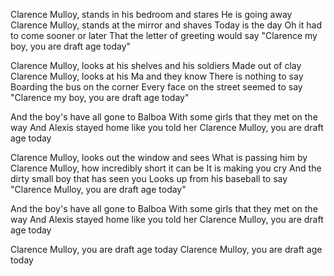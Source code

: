 Clarence Mulloy, stands in his bedroom and stares
He is going away
Clarence Mulloy, stands at the mirror and shaves
Today is the day
Oh it had to come sooner or later
That the letter of greeting would say
"Clarence my boy, you are draft age today"

Clarence Mulloy, looks at his shelves and his soldiers
Made out of clay
Clarence Mulloy, looks at his Ma and they know
There is nothing to say
Boarding the bus on the corner
Every face on the street seemed to say
"Clarence my boy, you are draft age today"

And the boy's have all gone to Balboa
With some girls that they met on the way
And Alexis stayed home like you told her
Clarence Mulloy, you are draft age today

Clarence Mulloy, looks out the window and sees
What is passing him by
Clarence Mulloy, how incredibly short it can be
It is making you cry
And the dirty small boy that has seen you
Looks up from his baseball to say
"Clarence Mulloy, you are draft age today"

And the boy's have all gone to Balboa
With some girls that they met on the way
And Alexis stayed home like you told her
Clarence Mulloy, you are draft age today

Clarence Mulloy, you are draft age today
Clarence Mulloy, you are draft age today
